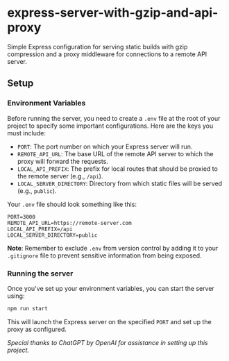 # express-server-with-gzip-and-api-proxy

Simple Express configuration for serving static builds with gzip compression and a proxy middleware for connections to a remote API server.

## Setup

### Environment Variables

Before running the server, you need to create a `.env` file at the root of your project to specify some important configurations. Here are the keys you must include:

- `PORT`: The port number on which your Express server will run.
- `REMOTE_API_URL`: The base URL of the remote API server to which the proxy will forward the requests.
- `LOCAL_API_PREFIX`: The prefix for local routes that should be proxied to the remote server (e.g., `/api`).
- `LOCAL_SERVER_DIRECTORY`: Directory from which static files will be served (e.g., `public`).

Your `.env` file should look something like this:

```
PORT=3000
REMOTE_API_URL=https://remote-server.com
LOCAL_API_PREFIX=/api
LOCAL_SERVER_DIRECTORY=public
```

**Note**: Remember to exclude `.env` from version control by adding it to your `.gitignore` file to prevent sensitive information from being exposed.

### Running the server

Once you've set up your environment variables, you can start the server using:

```bash
npm run start
```

This will launch the Express server on the specified `PORT` and set up the proxy as configured.

_Special thanks to ChatGPT by OpenAI for assistance in setting up this project._
